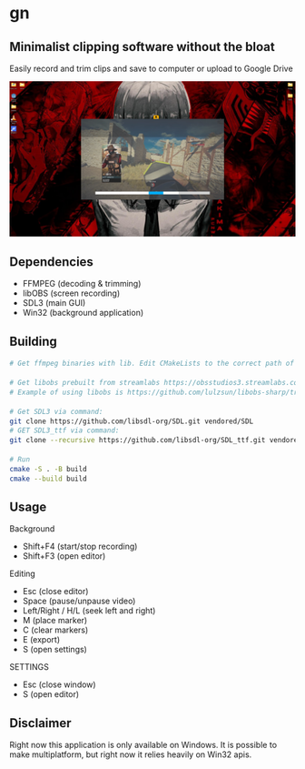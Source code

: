 # gn
## Minimalist clipping software without the bloat
Easily record and trim clips and save to computer or upload to Google Drive

<img src="./docs/screenshot.png" />

## Dependencies
- FFMPEG (decoding & trimming)
- libOBS (screen recording)
- SDL3 (main GUI)
- Win32 (background application)

## Building
```bash
# Get ffmpeg binaries with lib. Edit CMakeLists to the correct path of ffmpeg.

# Get libobs prebuilt from streamlabs https://obsstudios3.streamlabs.com/libobs-windows64-release-27.5.32.7z Edut CNakeLists to correct path.
# Example of using libobs is https://github.com/lulzsun/libobs-sharp/tree/main this repo uses a similar pattern

# Get SDL3 via command:
git clone https://github.com/libsdl-org/SDL.git vendored/SDL
# GET SDL3_ttf via command:
git clone --recursive https://github.com/libsdl-org/SDL_ttf.git vendored/SDL_ttf

# Run 
cmake -S . -B build
cmake --build build

```

## Usage
Background
- Shift+F4 (start/stop recording)
- Shift+F3 (open editor)

Editing
- Esc (close editor)
- Space (pause/unpause video)
- Left/Right / H/L (seek left and right)
- M (place marker)
- C (clear markers)
- E (export)
- S (open settings)

SETTINGS
- Esc (close window)
- S (open editor)

## Disclaimer
Right now this application is only available on Windows. It is possible to make multiplatform, but right now it relies heavily on Win32 apis.
